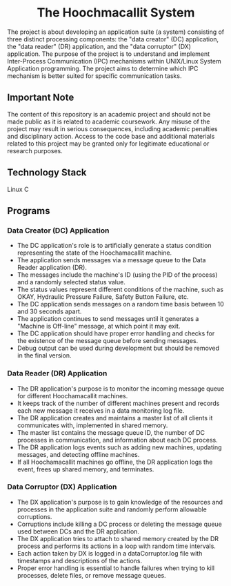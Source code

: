 <h1 align="center">The Hoochmacallit System</h1>
The project is about developing an application suite (a system) consisting of three distinct processing components: the "data creator" (DC) application, the "data reader" (DR) application, and the "data corruptor" (DX) application. The purpose of the project is to understand and implement Inter-Process Communication (IPC) mechanisms within UNIX/Linux System Application programming. The project aims to determine which IPC mechanism is better suited for specific communication tasks.


## Important Note
The content of this repository is an academic project and should not be made public as it is related to academic coursework. Any misuse of the project may result in serious consequences, including academic penalties and disciplinary action. Access to the code base and additional materials related to this project may be granted only for legitimate educational or research purposes. 


## Technology Stack
Linux
C

## Programs
### Data Creator (DC) Application
* The DC application's role is to artificially generate a status condition representing the state of the Hoochamacallit machine.
* The application sends messages via a message queue to the Data Reader application (DR).
* The messages include the machine's ID (using the PID of the process) and a randomly selected status value.
* The status values represent different conditions of the machine, such as OKAY, Hydraulic Pressure Failure, Safety Button Failure, etc.
* The DC application sends messages on a random time basis between 10 and 30 seconds apart.
* The application continues to send messages until it generates a "Machine is Off-line" message, at which point it may exit.
* The DC application should have proper error handling and checks for the existence of the message queue before sending messages.
* Debug output can be used during development but should be removed in the final version.

### Data Reader (DR) Application
* The DR application's purpose is to monitor the incoming message queue for different Hoochamacallit machines.
* It keeps track of the number of different machines present and records each new message it receives in a data monitoring log file.
* The DR application creates and maintains a master list of all clients it communicates with, implemented in shared memory.
* The master list contains the message queue ID, the number of DC processes in communication, and information about each DC process.
* The DR application logs events such as adding new machines, updating messages, and detecting offline machines.
* If all Hoochamacallit machines go offline, the DR application logs the event, frees up shared memory, and terminates.

### Data Corruptor (DX) Application
* The DX application's purpose is to gain knowledge of the resources and processes in the application suite and randomly perform allowable corruptions.
* Corruptions include killing a DC process or deleting the message queue used between DCs and the DR application.
* The DX application tries to attach to shared memory created by the DR process and performs its actions in a loop with random time intervals.
* Each action taken by DX is logged in a dataCorruptor.log file with timestamps and descriptions of the actions.
* Proper error handling is essential to handle failures when trying to kill processes, delete files, or remove message queues.
